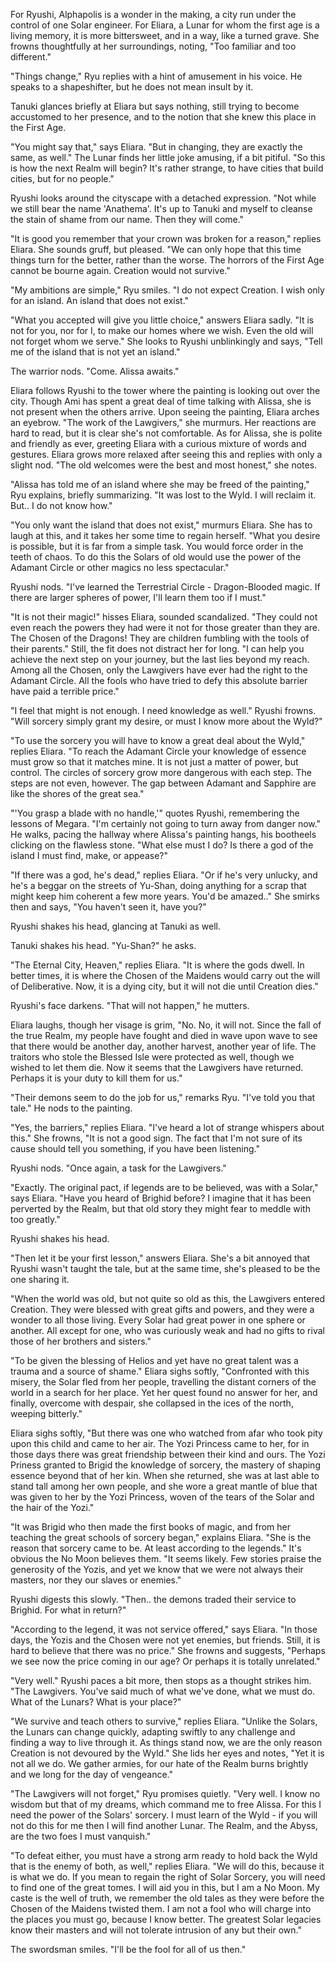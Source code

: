 For Ryushi, Alphapolis is a wonder in the making, a city run under the control of one Solar engineer. For Eliara, a Lunar for whom the first age is a living memory, it is more bittersweet, and in a way, like a turned grave. She frowns thoughtfully at her surroundings, noting, "Too familiar and too different."

"Things change," Ryu replies with a hint of amusement in his voice. He speaks to a shapeshifter, but he does not mean insult by it.

Tanuki glances briefly at Eliara but says nothing, still trying to become accustomed to her presence, and to the notion that she knew this place in the First Age.

"You might say that," says Eliara. "But in changing, they are exactly the same, as well." The Lunar finds her little joke amusing, if a bit pitiful. "So this is how the next Realm will begin? It's rather strange, to have cities that build cities, but for no people."

Ryushi looks around the cityscape with a detached expression. "Not while we still bear the name 'Anathema'. It's up to Tanuki and myself to cleanse the stain of shame from our name. Then they will come."

"It is good you remember that your crown was broken for a reason," replies Eliara. She sounds gruff, but pleased. "We can only hope that this time things turn for the better, rather than the worse. The horrors of the First Age cannot be bourne again. Creation would not survive."

"My ambitions are simple," Ryu smiles. "I do not expect Creation. I wish only for an island. An island that does not exist."

"What you accepted will give you little choice," answers Eliara sadly. "It is not for you, nor for I, to make our homes where we wish. Even the old will not forget whom we serve." She looks to Ryushi unblinkingly and says, "Tell me of the island that is not yet an island."

The warrior nods. "Come. Alissa awaits."

Eliara follows Ryushi to the tower where the painting is looking out over the city. Though Ami has spent a great deal of time talking with Alissa, she is not present when the others arrive. Upon seeing the painting, Eliara arches an eyebrow. "The work of the Lawgivers," she murmurs. Her reactions are hard to read, but it is clear she's not comfortable. As for Alissa, she is polite and friendly as ever, greeting Eliara with a curious mixture of words and gestures. Eliara grows more relaxed after seeing this and replies with only a slight nod. "The old welcomes were the best and most honest," she notes.

"Alissa has told me of an island where she may be freed of the painting," Ryu explains, briefly summarizing. "It was lost to the Wyld. I will reclaim it. But.. I do not know how."

"You only want the island that does not exist," murmurs Eliara. She has to laugh at this, and it takes her some time to regain herself. "What you desire is possible, but it is far from a simple task. You would force order in the teeth of chaos. To do this the Solars of old would use the power of the Adamant Circle or other magics no less spectacular."

Ryushi nods. "I've learned the Terrestrial Circle - Dragon-Blooded magic. If there are larger spheres of power, I'll learn them too if I must."

"It is not their magic!" hisses Eliara, sounded scandalized. "They could not even reach the powers they had were it not for those greater than they are. The Chosen of the Dragons! They are children fumbling with the tools of their parents." Still, the fit does not distract her for long. "I can help you achieve the next step on your journey, but the last lies beyond my reach. Among all the Chosen, only the Lawgivers have ever had the right to the Adamant Circle. All the fools who have tried to defy this absolute barrier have paid a terrible price."

"I feel that might is not enough. I need knowledge as well." Ryushi frowns. "Will sorcery simply grant my desire, or must I know more about the Wyld?"

"To use the sorcery you will have to know a great deal about the Wyld," replies Eliara. "To reach the Adamant Circle your knowledge of essence must grow so that it matches mine. It is not just a matter of power, but control. The circles of sorcery grow more dangerous with each step. The steps are not even, however. The gap between Adamant and Sapphire are like the shores of the great sea."

"'You grasp a blade with no handle,'" quotes Ryushi, remembering the lessons of Megara. "I'm certainly not going to turn away from danger now." He walks, pacing the hallway where Alissa's painting hangs, his bootheels clicking on the flawless stone. "What else must I do? Is there a god of the island I must find, make, or appease?"

"If there was a god, he's dead," replies Eliara. "Or if he's very unlucky, and he's a beggar on the streets of Yu-Shan, doing anything for a scrap that might keep him coherent a few more years. You'd be amazed.." She smirks then and says, "You haven't seen it, have you?"

Ryushi shakes his head, glancing at Tanuki as well.

Tanuki shakes his head. "Yu-Shan?" he asks.

"The Eternal City, Heaven," replies Eliara. "It is where the gods dwell. In better times, it is where the Chosen of the Maidens would carry out the will of Deliberative. Now, it is a dying city, but it will not die until Creation dies."

Ryushi's face darkens. "That will not happen," he mutters.

Eliara laughs, though her visage is grim, "No. No, it will not. Since the fall of the true Realm, my people have fought and died in wave upon wave to see that there would be another day, another harvest, another year of life. The traitors who stole the Blessed Isle were protected as well, though we wished to let them die. Now it seems that the Lawgivers have returned. Perhaps it is your duty to kill them for us."

"Their demons seem to do the job for us," remarks Ryu. "I've told you that tale." He nods to the painting.

"Yes, the barriers," replies Eliara. "I've heard a lot of strange whispers about this." She frowns, "It is not a good sign. The fact that I'm not sure of its cause should tell you something, if you have been listening."

Ryushi nods. "Once again, a task for the Lawgivers."

"Exactly. The original pact, if legends are to be believed, was with a Solar," says Eliara. "Have you heard of Brighid before? I imagine that it has been perverted by the Realm, but that old story they might fear to meddle with too greatly."

Ryushi shakes his head.

"Then let it be your first lesson," answers Eliara. She's a bit annoyed that Ryushi wasn't taught the tale, but at the same time, she's pleased to be the one sharing it.

"When the world was old, but not quite so old as this, the Lawgivers entered Creation. They were blessed with great gifts and powers, and they were a wonder to all those living. Every Solar had great power in one sphere or another. All except for one, who was curiously weak and had no gifts to rival those of her brothers and sisters."

"To be given the blessing of Helios and yet have no great talent was a trauma and a source of shame." Eliara sighs softly, "Confronted with this misery, the Solar fled from her people, travelling the distant corners of the world in a search for her place. Yet her quest found no answer for her, and finally, overcome with despair, she collapsed in the ices of the north, weeping bitterly."

Eliara sighs softly, "But there was one who watched from afar who took pity upon this child and came to her air. The Yozi Princess came to her, for in those days there was great friendship between their kind and ours. The Yozi Priness granted to Brigid the knowledge of sorcery, the mastery of shaping essence beyond that of her kin. When she returned, she was at last able to stand tall among her own people, and she wore a great mantle of blue that was given to her by the Yozi Princess, woven of the tears of the Solar and the hair of the Yozi."

"It was Brigid who then made the first books of magic, and from her teaching the great schools of sorcery began," explains Eliara. "She is the reason that sorcery came to be. At least according to the legends." It's obvious the No Moon believes them. "It seems likely. Few stories praise the generosity of the Yozis, and yet we know that we were not always their masters, nor they our slaves or enemies."

Ryushi digests this slowly. "Then.. the demons traded their service to Brighid. For what in return?"

"According to the legend, it was not service offered," says Eliara. "In those days, the Yozis and the Chosen were not yet enemies, but friends. Still, it is hard to believe that there was no price." She frowns and suggests, "Perhaps we see now the price coming in our age? Or perhaps it is totally unrelated."

"Very well." Ryushi paces a bit more, then stops as a thought strikes him. "The Lawgivers. You've said much of what we've done, what we must do. What of the Lunars? What is your place?"

"We survive and teach others to survive," replies Eliara. "Unlike the Solars, the Lunars can change quickly, adapting swiftly to any challenge and finding a way to live through it. As things stand now, we are the only reason Creation is not devoured by the Wyld." She lids her eyes and notes, "Yet it is not all we do. We gather armies, for our hate of the Realm burns brightly and we long for the day of vengeance."

"The Lawgivers will not forget," Ryu promises quietly. "Very well. I know no wisdom but that of my dreams, which command me to free Alissa. For this I need the power of the Solars' sorcery. I must learn of the Wyld - if you will not do this for me then I will find another Lunar. The Realm, and the Abyss, are the two foes I must vanquish."

"To defeat either, you must have a strong arm ready to hold back the Wyld that is the enemy of both, as well," replies Eliara. "We will do this, because it is what we do. If you mean to regain the right of Solar Sorcery, you will need to find one of the great tomes. I will aid you in this, but I am a No Moon. My caste is the well of truth, we remember the old tales as they were before the Chosen of the Maidens twisted them. I am not a fool who will charge into the places you must go, because I know better. The greatest Solar legacies know their masters and will not tolerate intrusion of any but their own."

The swordsman smiles. "I'll be the fool for all of us then."
